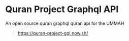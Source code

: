 # Quran Project Graphql API

An open source quran graphql quran api for the UMMAH

> https://quran-project-gql.now.sh/
